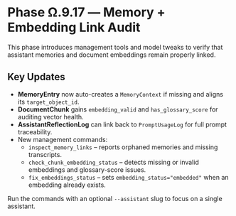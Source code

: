 # Phase Ω.9.17 — Memory + Embedding Link Audit

This phase introduces management tools and model tweaks to verify that assistant memories and document embeddings remain properly linked.

## Key Updates
- **MemoryEntry** now auto-creates a `MemoryContext` if missing and aligns its `target_object_id`.
- **DocumentChunk** gains `embedding_valid` and `has_glossary_score` for auditing vector health.
- **AssistantReflectionLog** can link back to `PromptUsageLog` for full prompt traceability.
- New management commands:
  - `inspect_memory_links` – reports orphaned memories and missing transcripts.
  - `check_chunk_embedding_status` – detects missing or invalid embeddings and glossary-score issues.
  - `fix_embeddings_status` – sets `embedding_status="embedded"` when an embedding already exists.

Run the commands with an optional `--assistant` slug to focus on a single assistant.
